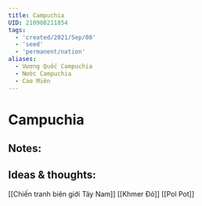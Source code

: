 ```yaml
---
title: Campuchia
UID: 210908211854
tags:
  - 'created/2021/Sep/08'
  - 'seed'
  - 'permanent/nation'
aliases:
  - Vương Quốc Campuchia
  - Nước Campuchia
  - Cao Miên
---
```

# Campuchia

## Notes:


## Ideas & thoughts:
[[Chiến tranh biên giới Tây Nam]]
[[Khmer Đỏ]]
[[Pol Pot]]
